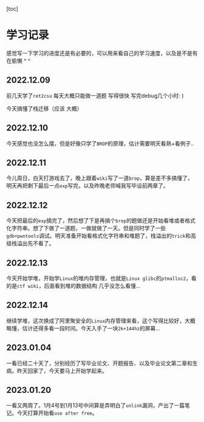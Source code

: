[toc]

# 学习记录

感觉写一下学习的进度还是有必要的，可以用来看自己的学习速度，以及是不是有在偷懒 ^ ^



## 2022.12.09

前几天学了`ret2csu`  每天大概只能做一道题 写得很快 写完debug几个小时: )

今天搞懂了栈迁移（应该 大概）

## 2022.12.10

今天感觉也没怎么摆，但是好像只学了`BROP`的原理，估计需要明天看熟+看例子..

## 2022.12.11

今儿周日，白天打游戏去了，晚上跟着`wiki`写了一道`brop`，算是差不多搞懂了，明天再把剩下最后一点`exp`写完，以及昨晚老师喊我写毕设前两章了。

## 2022.12.12

今天把最后的`exp`搞完了，然后想了下是再搞个`brop`的题做还是开始看堆或者格式化字符串。想了下做了一道题，一做就做了一天。但是同时学了一些`gdb+pwntools`调试。明天准备开始看格式化字符串和堆题了，栈溢出的`trick`和高级栈溢出先不看了。

## 2022.12.13

今天开始学堆，开始学`Linux`的堆内存管理，也就是`Linux glibc`的`ptmalloc2`，看的是`ctf wiki`，后面看到堆的数据结构 几乎没怎么看懂...

## 2022.12.14

继续学堆，这次换成了阿里聚安全的`Linux`内存管理来看，这个写得比较好，大概略懂，估计还得多看一段时间。今天入手了一块`2k+144hz`的屏幕...

## 2023.01.04

一看已经二十天了，分别经历了写毕业论文、开题报告、以及毕业论文第二章和生病。昨天回家了，今天要马上开始学起来。

## 2023.01.20

一看又两周了。1月4号到1月13号中间算是弄明白了`unlink`漏洞，产出了一篇笔记。今天打算开始看`use after free`。